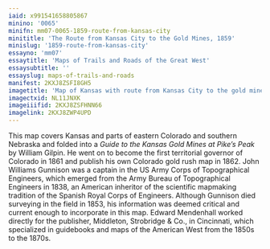 ```yaml
---
iaid: x991541658805867
minino: '0065'
minifn: mm07-0065-1859-route-from-kansas-city
minititle: 'The Route from Kansas City to the Gold Mines, 1859'
minislug: '1859-route-from-kansas-city'
essayno: 'mm07'
essaytitle: 'Maps of Trails and Roads of the Great West'
essaysubtitle: ''
essayslug: maps-of-trails-and-roads
manifest: 2KXJ8ZSFI8GH5
imagetitle: 'Map of Kansas with route from Kansas City to the gold mines'
imagectxid: NL11JNXK
imageiiifid: 2KXJ8ZSFHNN66
imagelink: 2KXJ8ZWP4UPD
---
```

This map covers Kansas and parts of eastern Colorado and southern Nebraska and folded into a _Guide to the Kansas Gold Mines at Pike’s Peak_ by William Gilpin. He went on to become the first territorial governor of Colorado in 1861 and publish his own Colorado gold rush map in 1862. John Williams Gunnison was a captain in the US Army Corps of Topographical Engineers, which emerged from the Army Bureau of Topographical Engineers in 1838, an American inheritor of the scientific mapmaking tradition of the Spanish Royal Corps of Engineers. Although Gunnison died surveying in the field in 1853, his information was deemed critical and current enough to incorporate in this map. Edward Mendenhall worked directly for the publisher, Middleton, Strobridge & Co., in Cincinnati, which specialized in guidebooks and maps of the American West from the 1850s to the 1870s.

